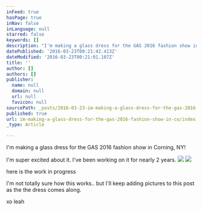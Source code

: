 ```yaml
---
inFeed: true
hasPage: true
inNav: false
inLanguage: null
starred: false
keywords: []
description: "I'm making a glass dress for the GAS 2016 fashion show in Corning, NY!"
datePublished: '2016-03-23T00:21:42.413Z'
dateModified: '2016-03-23T00:21:01.107Z'
title: ''
author: []
authors: []
publisher:
  name: null
  domain: null
  url: null
  favicon: null
sourcePath: _posts/2016-03-23-im-making-a-glass-dress-for-the-gas-2016-fashion-show-in-co.md
published: true
url: im-making-a-glass-dress-for-the-gas-2016-fashion-show-in-co/index.html
_type: Article

---
```

I'm making a glass dress for the GAS 2016 fashion show in Corning, NY!

I'm super excited about it.  I've been working on it for nearly 2 years.
![](https://the-grid-user-content.s3-us-west-2.amazonaws.com/de80bb78-c267-4460-bb31-53a15be61a1b.jpg)
![](https://the-grid-user-content.s3-us-west-2.amazonaws.com/c61a2c4b-cd4e-43cd-96a1-01be6dffb64b.jpg)

here is the work in progress

I'm not totally sure how this works.. but I'll keep adding pictures to this post as the the dress comes along.

xo leah